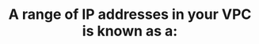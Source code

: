 ---
layout: all-exams
title: "A range of IP addresses in your VPC is known as a:"
blurb: "A range of IP addresses dedicates to your Virtual Private Cloud (VPC) is called a subnet. You can learn more about Amazon VPCs in the docs."
quid: 220
---